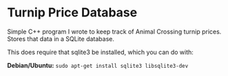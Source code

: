# Turnip Price Database

Simple C++ program I wrote to keep track of Animal Crossing turnip prices. Stores that data in a SQLite database.

This does require that sqlite3 be installed, which you can do with:

**Debian/Ubuntu:**
`sudo apt-get install sqlite3 libsqlite3-dev`
